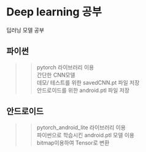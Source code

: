 # Deep learning 공부
딥러닝 모델 공부  


## 파이썬
>> pytorch 라이브러리 이용  
>> 간단한 CNN모델  
>> 데모/ 테스트를 위한 savedCNN.pt 파일 저장  
>> 안드로이드를 위한 android.ptl 파일 저장  

## 안드로이드
>> pytorch_android_lite 라이브러리 이용  
>> 파이썬으로 학습시킨 android.ptl 모델 이용  
>> bitmap이용하여 Tensor로 변환  
